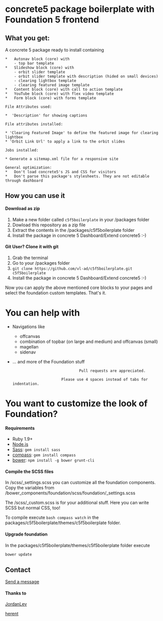 # concrete5 package boilerplate with Foundation 5 frontend

## What you get:
A concrete 5 package ready to install containing

	*	Autonav block (core) with
		- top bar template
	*	Slideshow block (core) with
		- orbit slider template
		- orbit slider template with description (hided on small devices)
		- clearing lightbox template 
		- clearing featured image template
	*	Content block (core) with call to action template
	*	YouTube block (core) with flex video template
	*	Form block (core) with forms template

	File Attributes used:

	*  'Description' for showing captions

	File attributes installed:

	* 'Clearing Featured Image' to define the featured image for clearing lightbox
	* 'Orbit Link Url' to apply a link to the orbit slides
	
	Jobs installed:

	* Generate a sitemap.xml file for a responsive site
	
	General optimization:
	*	Don't load concrete5's JS and CSS for visitors
	*	Don't parse this package's stylesheets. They are not editable through dashboard



## How you can use it

#### Download as zip
1. Make a new folder called `c5f5boilerplate` in your /packages folder
2. Dowload this repository as a zip file
3. Extract the contents in the /packages/c5f5boilerplate folder
4. Install the package in concrete 5 Dashboard/Extend concrete5 :-)

#### Git User? Clone it with git
1. Grab the terminal
2. Go to your /packages folder
2. `git clone https://github.com/vl-ad/c5f5boilerplate.git c5f5boilerplate`
3. Install the package in concrete 5 Dashboard/Extend concrete5 :-)

Now you can apply the above mentioned core blocks to your pages and select the foundation custom templates. That's it.

# You can help with

* Navigations like 
 	- offcanvas
 	- combination of topbar (on large and medium) and offcanvas (small)
 	- magellan
 	- sidenav
* ... and more of the Foundation stuff

									Pull requests are appreciated.
									
							Please use 4 spaces instead of tabs for indentation.


# You want to customize the look of Foundation?
#### Requirements

  * Ruby 1.9+
  * [Node.js](http://nodejs.org)
  * [Sass](http://www.sass-lang.org): `gem install sass`
  * [compass](http://compass-style.org/): `gem install compass`
  * [bower](http://bower.io): `npm install -g bower grunt-cli`

#### Compile the SCSS files

In /scss/_settings.scss you can customize all the foundation components. Copy the variables from /bower_components/foundation/scss/foundation/_settings.scss

The /scss/_custom.scss is for your additional stuff. Here you can write SCSS but normal CSS, too!

To compile execute `bash compass watch` in the packages/c5f5boilerplate/themes/c5f5boilerplate folder.

#### Upgrade foundation

In the packages/c5f5boilerplate/themes/c5f5boilerplate folder execute

```bash
bower update
```

## Contact
[Send a message](http://www.concrete5.org/profile/-/view/182432/)


#### Thanks to

[JordanLev](https://github.com/jordanlev/c5_clean_block_templates)

[herent](https://github.com/herent/c5_boilerplate)
